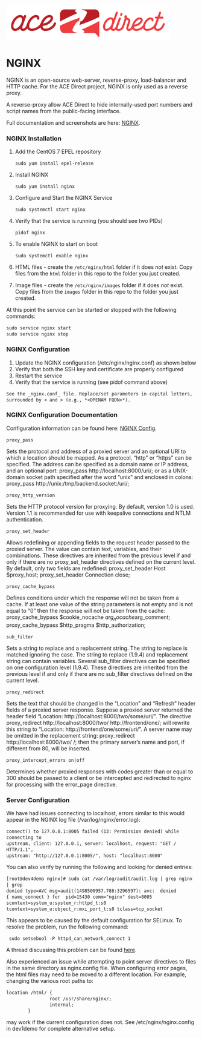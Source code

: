 ![](images/adsmall.png)

# NGINX

NGINX is an open-source web-server, reverse-proxy, load-balancer and HTTP cache.
For the ACE Direct project, NGINX is only used as a reverse proxy.

A reverse-proxy allow ACE Direct to hide internally-used port numbers and script
names from the public-facing interface.

Full documentation and screenshots are here: [NGINX](https://www.nginx.com).

### NGINX Installation
1. Add the CentOS 7 EPEL repository

    ```
    sudo yum install epel-release
    ```

1. Install NGINX

    ```
    sudo yum install nginx
    ```

1. Configure and Start the NGINX Service

    ```
    sudo systemctl start nginx
    ```

1. Verify that the service is running (you should see two PIDs)

    ```
    pidof nginx
    ```

1. To enable NGINX to start on boot

    ```
    sudo systemctl enable nginx
    ```

1. HTML files - create the `/etc/nginx/html` folder if it does _not_ exist. Copy files from the `html` folder in this repo to the folder you just created.

1. Image files - create the `/etc/nginx/images` folder if it does _not_ exist. Copy files from the `images` folder in this repo to the folder you just created.

At this point the service can be started or stopped with the following commands:
```
sudo service nginx start
sudo service nginx stop
```

### NGINX Configuration
1. Update the NGINX configuration (/etc/nginx/nginx.conf) as shown below
1. Verify that both the SSH key and certificate are properly configured
1. Restart the service
1. Verify that the service is running (see pidof command above)


```
See the _nginx.conf_ file. Replace/set parameters in capital letters,
surrounded by < and > (e.g., *<OPENAM FQDN>*).
```

### NGINX Configuration Documentation
Configuration information can be found here: [NGINX Config](http://nginx.org/en/docs/http/ngx_http_proxy_module.html).

```
proxy_pass
```
Sets the protocol and address of a proxied server and an optional URI to which
a location should be mapped. As a protocol, “http” or “https” can be specified.
The address can be specified as a domain name or IP address, and an optional
port:
proxy_pass http://localhost:8000/uri/;
or as a UNIX-domain socket path specified after the word “unix” and enclosed
in colons:
proxy_pass http://unix:/tmp/backend.socket:/uri/;



```
proxy_http_version
```
Sets the HTTP protocol version for proxying. By default, version 1.0 is used.
Version 1.1 is recommended for use with keepalive connections and NTLM
authentication.


```
proxy_set_header
```
Allows redefining or appending fields to the request header passed to the
proxied server. The value can contain text, variables, and their combinations.
These directives are inherited from the previous level if and only if there are no proxy_set_header directives defined on the current level. By default, only
two fields are redefined:
proxy_set_header Host       $proxy_host;
proxy_set_header Connection close;


```
proxy_cache_bypass
```
Defines conditions under which the response will not be taken from a cache. If
at least one value of the string parameters is not empty and is not equal to
“0” then the response will not be taken from the cache:
proxy_cache_bypass $cookie_nocache $arg_nocache$arg_comment;
proxy_cache_bypass $http_pragma    $http_authorization;


```
sub_filter
```
Sets a string to replace and a replacement string. The string to replace is
matched ignoring the case. The string to replace (1.9.4) and replacement string
can contain variables. Several sub_filter directives can be specified on one
configuration level (1.9.4). These directives are inherited from the previous
level if and only if there are no sub_filter directives defined on the current
level.


```
proxy_redirect
```
Sets the text that should be changed in the “Location” and “Refresh” header
fields of a proxied server response. Suppose a proxied server returned the
header field “Location: http://localhost:8000/two/some/uri/”. The directive
proxy_redirect http://localhost:8000/two/ http://frontend/one/;
will rewrite this string to “Location: http://frontend/one/some/uri/”.
A server name may be omitted in the replacement string:
proxy_redirect http://localhost:8000/two/ /;
then the primary server’s name and port, if different from 80, will be inserted.


```
proxy_intercept_errors on|off
```
Determines whether proxied responses with codes greater than or equal to 300 should be passed to a client or be intercepted and redirected to nginx for processing with the error_page directive.

### Server Configuration
We have had issues connecting to localhost, errors similar to this would
appear in the NGINX log file (/var/log/nginx/error.log):

```
connect() to 127.0.0.1:8005 failed (13: Permission denied) while connecting to
upstream, client: 127.0.0.1, server: localhost, request: "GET / HTTP/1.1",
upstream: "http://127.0.0.1:8005/", host: "localhost:8080"
```

 You can also verify by running the following and looking for denied entries:

 ```
 [root@dev4demo nginx]# sudo cat /var/log/audit/audit.log | grep nginx | grep
 denied type=AVC msg=audit(1498500957.788:3296597): avc:  denied  
 { name_connect } for  pid=15430 comm="nginx" dest=8005
 scontext=system_u:system_r:httpd_t:s0
 tcontext=system_u:object_r:mxi_port_t:s0 tclass=tcp_socket

 ```

 This appears to be caused by the default configuration for SELinux. To
 resolve the problem, run the following command:

```
 sudo setsebool -P httpd_can_network_connect 1  
 ```

 A thread discussing this problem can be found [here](http://stackoverflow.com/questions/23948528/13-permission-denied-while-connecting-to-upstreamnginx?rq=1).

Also experienced an issue while attempting to point server directives to files in the same directory as nginx.config file. When configuring error pages, the html files may need to be moved to a different location. For example, changing the various root paths to:
```
location /html/ {
                root /usr/share/nginx/;
                internal;
        }
 ```
may work if the current configuration does not. See /etc/nginx/nginx.config in dev1demo for complete alternative setup.

